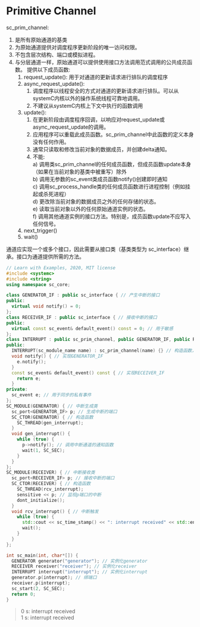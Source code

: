 # Primitive Channel

sc_prim_channel:

  1. 是所有原始通道的基类
  2. 为原始通道提供对调度程序更新阶段的唯一访问权限。
  3. 不包含层次结构、端口或模拟进程。
  4. 与分层通道一样，原始通道可以提供使用接口方法调用范式调用的公共成员函数。
  提供以下成员函数:
      1. request_update(): 用于对通道的更新请求进行排队的调度程序
      2. async_request_update():  
          1) 调度程序以线程安全的方式对通道的更新请求进行排队。可以从systemC内核以外的操作系统线程可靠地调用。
          2) 不建议从systemC内核上下文中执行的函数调用
      3. update():
          1) 在更新阶段由调度程序回调，以响应对request_update或 async_request_update的调用。
          2) 应用程序可以重载此成员函数。sc_prim_channel中此函数的定义本身没有任何作用。
          3) 通常只读取和修改当前对象的数据成员，并创建delta通知。
          4) 不能:  
            a) 调用类sc_prim_channel的任何成员函数，但成员函数update本身（如果在当前对象的基类中被重写）除外  
            b) 调用无参数的sc_event类成员函数notify()创建即时通知  
            c) 调用sc_process_handle类的任何成员函数进行进程控制（例如挂起或杀死进程）  
            d) 更改除当前对象的数据成员之外的任何存储的状态。  
            e) 读取当前对象以外的任何原始通道实例的状态。  
            f) 调用其他通道实例的接口方法。特别是，成员函数update不应写入任何信号。
      4. next_trigger()
      5. wait()

通道应实现一个或多个接口，因此需要从接口类（基类类型为 sc_interface）继承。接口为通道提供所需的方法。

```cpp
// Learn with Examples, 2020, MIT license
#include <systemc>
#include <string>
using namespace sc_core;

class GENERATOR_IF : public sc_interface { // 产生中断的接口
public:
  virtual void notify() = 0;
};
class RECEIVER_IF : public sc_interface { // 接收中断的接口
public:
  virtual const sc_event& default_event() const = 0; // 用于敏感
};
class INTERRUPT : public sc_prim_channel, public GENERATOR_IF, public RECEIVER_IF { // 中断类
public:
  INTERRUPT(sc_module_name name) : sc_prim_channel(name) {} // 构造函数，构造sc_prim_channel
  void notify() { // 实现GENERATOR_IF
    e.notify();
  }
  const sc_event& default_event() const { // 实现RECEIVER_IF
    return e;
  }
private:
  sc_event e; // 用于同步的私有事件
};
SC_MODULE(GENERATOR) { // 中断生成类
  sc_port<GENERATOR_IF> p; // 生成中断的端口
  SC_CTOR(GENERATOR) { // 构造函数
    SC_THREAD(gen_interrupt);
  }
  void gen_interrupt() {
    while (true) {
      p->notify(); // 调用中断通道的通知函数
      wait(1, SC_SEC);
    }
  }
};
SC_MODULE(RECEIVER) { // 中断接收类
  sc_port<RECEIVER_IF> p; // 接收中断的端口
  SC_CTOR(RECEIVER) { // 构造函数
    SC_THREAD(rcv_interrupt);
    sensitive << p; // 监视p端口的中断
    dont_initialize();
  }
  void rcv_interrupt() { // 中断触发
    while (true) {
      std::cout << sc_time_stamp() << ": interrupt received" << std::endl;
      wait();
    }
  }
};

int sc_main(int, char*[]) {
  GENERATOR generator("generator"); // 实例化generator
  RECEIVER receiver("receiver"); // 实例化receiver
  INTERRUPT interrupt("interrupt"); // 实例化interrupt
  generator.p(interrupt); // 绑端口
  receiver.p(interrupt);
  sc_start(2, SC_SEC);
  return 0;
}
```

> 0 s: interrupt received  
> 1 s: interrupt received
